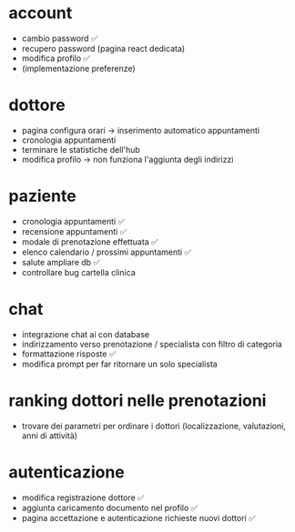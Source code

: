 # account
- cambio password                                                ✅
- recupero password (pagina react dedicata)
- modifica profilo                                               ✅
- (implementazione preferenze)

# dottore
- pagina configura orari -> inserimento automatico appuntamenti
- cronologia appuntamenti
- terminare le statistiche dell'hub
- modifica profilo -> non funziona l'aggiunta degli indirizzi

# paziente
- cronologia appuntamenti                                        ✅                                                  
- recensione appuntamenti                                        ✅
- modale di prenotazione effettuata                              ✅
- elenco calendario / prossimi appuntamenti                      ✅
- salute ampliare db                                             ✅
- controllare bug cartella clinica

# chat
- integrazione chat ai con database
- indirizzamento verso prenotazione / specialista con filtro di categoria
- formattazione risposte                                        ✅
- modifica prompt per far ritornare un solo specialista

# ranking dottori nelle prenotazioni
- trovare dei parametri per ordinare i dottori (localizzazione, valutazioni, anni di attività)

# autenticazione
- modifica registrazione dottore                                              ✅
- aggiunta caricamento documento nel profilo                                  ✅
- pagina accettazione e autenticazione richieste nuovi dottori                ✅

